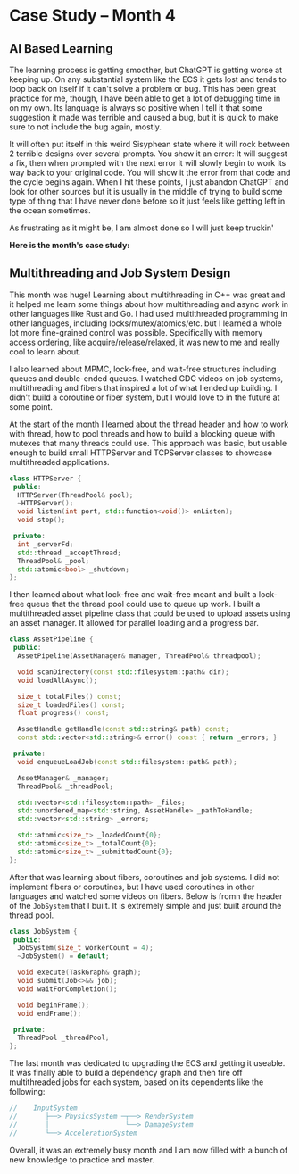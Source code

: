 # Case Study – Month 4

## AI Based Learning

The learning process is getting smoother, but ChatGPT is getting worse at keeping up. On any substantial system like the ECS it gets lost and tends to loop back on itself if it can't solve a problem or bug. This has been great practice for me, though, I have been able to get a lot of debugging time in on my own. Its language is always so positive when I tell it that some suggestion it made was terrible and caused a bug, but it is quick to make sure to not include the bug again, mostly.

It will often put itself in this weird Sisyphean state where it will rock between 2 terrible designs over several prompts. You show it an error: It will suggest a fix, then when prompted with the next error it will slowly begin to work its way back to your original code. You will show it the error from that code and the cycle begins again. When I hit these points, I just abandon ChatGPT and look for other sources but it is usually in the middle of trying to build some type of thing that I have never done before so it just feels like getting left in the ocean sometimes.

As frustrating as it might be, I am almost done so I will just keep truckin'

**Here is the month's case study:**

## Multithreading and Job System Design

This month was huge! Learning about multithreading in C++ was great and it helped me learn some things about how multithreading and async work in other languages like Rust and Go. I had used multithreaded programming in other languages, including locks/mutex/atomics/etc. but I learned a whole lot more fine-grained control was possible. Specifically with memory access ordering, like acquire/release/relaxed, it was new to me and really cool to learn about.

I also learned about MPMC, lock-free, and wait-free structures including queues and double-ended queues. I watched GDC videos on job systems, multithreading and fibers that inspired a lot of what I ended up building. I didn't build a coroutine or fiber system, but I would love to in the future at some point.

At the start of the month I learned about the thread header and how to work with thread, how to pool threads and how to build a blocking queue with mutexes that many threads could use. This approach was basic, but usable enough to build small HTTPServer and TCPServer classes to showcase multithreaded applications.

```cpp
class HTTPServer {
 public:
  HTTPServer(ThreadPool& pool);
  ~HTTPServer();
  void listen(int port, std::function<void()> onListen);
  void stop();

 private:
  int _serverFd;
  std::thread _acceptThread;
  ThreadPool& _pool;
  std::atomic<bool> _shutdown;
};
```

I then learned about what lock-free and wait-free meant and built a lock-free queue that the thread pool could use to queue up work. I built a multithreaded asset pipeline class that could be used to upload assets using an asset manager. It allowed for parallel loading and a progress bar.

```cpp
class AssetPipeline {
 public:
  AssetPipeline(AssetManager& manager, ThreadPool& threadpool);

  void scanDirectory(const std::filesystem::path& dir);
  void loadAllAsync();

  size_t totalFiles() const;
  size_t loadedFiles() const;
  float progress() const;

  AssetHandle getHandle(const std::string& path) const;
  const std::vector<std::string>& error() const { return _errors; }

 private:
  void enqueueLoadJob(const std::filesystem::path& path);

  AssetManager& _manager;
  ThreadPool& _threadPool;

  std::vector<std::filesystem::path> _files;
  std::unordered_map<std::string, AssetHandle> _pathToHandle;
  std::vector<std::string> _errors;

  std::atomic<size_t> _loadedCount{0};
  std::atomic<size_t> _totalCount{0};
  std::atomic<size_t> _submittedCount{0};
};
```

After that was learning about fibers, coroutines and job systems. I did not implement fibers or coroutines, but I have used coroutines in other languages and watched some videos on fibers. Below is fromn the header of the `JobSystem` that I built. It is extremely simple and just built around the thread pool.

```cpp
class JobSystem {
 public:
  JobSystem(size_t workerCount = 4);
  ~JobSystem() = default;

  void execute(TaskGraph& graph);
  void submit(Job<>&& job);
  void waitForCompletion();

  void beginFrame();
  void endFrame();

 private:
  ThreadPool _threadPool;
};
```

The last month was dedicated to upgrading the ECS and getting it useable. It was finally able to build a dependency graph and then fire off multithreaded jobs for each system, based on its dependents like the following:

```cpp
//    InputSystem
//       ├──> PhysicsSystem ─┬──> RenderSystem
//       │                   └──> DamageSystem
//       └──> AccelerationSystem
```

Overall, it was an extremely busy month and I am now filled with a bunch of new knowledge to practice and master.
